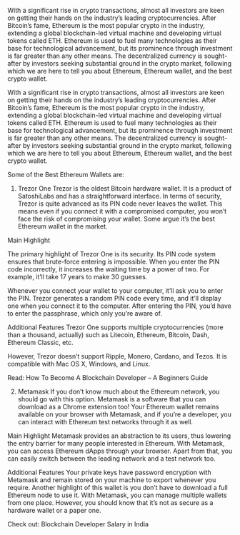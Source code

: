 With a significant rise in crypto transactions, almost all investors are keen on getting their hands on the industry’s 
leading cryptocurrencies. After Bitcoin’s fame, Ethereum is the most popular crypto in the industry, extending a global 
blockchain-led virtual machine and developing virtual tokens called ETH. Ethereum is used to fuel many technologies as their 
base for technological advancement, but its prominence through investment is far greater than any other means. The decentralized 
currency is sought-after by investors seeking substantial ground in the crypto market, following which we are here to tell you about Ethereum, 
Ethereum wallet, and the best crypto wallet.

With a significant rise in crypto transactions, almost all investors are keen on getting their hands on the industry’s leading 
cryptocurrencies. After Bitcoin’s fame, Ethereum is the most popular crypto in the industry, extending a global blockchain-led 
virtual machine and developing virtual tokens called ETH. Ethereum is used to fuel many technologies as their base for technological 
advancement, but its prominence through investment is far greater than any other means. The decentralized currency is sought-after by
investors seeking substantial ground in the crypto market, following which we are here to tell you about Ethereum, Ethereum wallet, and 
the best crypto wallet.


Some of the Best Ethereum Wallets are:
1. Trezor One
Trezor is the oldest Bitcoin hardware wallet. It is a product of SatoshiLabs and has a straightforward interface. In terms of security, Trezor is quite advanced as its PIN code never leaves the wallet. This means even if you connect it with a compromised computer, you won’t face the risk of compromising your wallet. Some argue it’s the best Ethereum wallet in the market. 

Main Highlight

The primary highlight of Trezor One is its security. Its PIN code system ensures that brute-force entering is impossible. When you enter the PIN code incorrectly, it increases the waiting time by a power of two. For example, it’ll take 17 years to make 30 guesses. 

Whenever you connect your wallet to your computer, it’ll ask you to enter the PIN. Trezor generates a random PIN code every time, and it’ll display one when you connect it to the computer. After entering the PIN, you’d have to enter the passphrase, which only you’re aware of. 

Additional Features
Trezor One supports multiple cryptocurrencies (more than a thousand, actually) such as Litecoin, Ethereum, Bitcoin, Dash, Ethereum Classic, etc. 

However, Trezor doesn’t support Ripple, Monero, Cardano, and Tezos. It is compatible with Mac OS X, Windows, and Linux. 

Read: How To Become A Blockchain Developer – A Beginners Guide

2. Metamask
If you don’t know much about the Ethereum network, you should go with this option. Metamask is a software that you can download as a Chrome extension too! Your Ethereum wallet remains available on your browser with Metamask, and if you’re a developer, you can interact with Ethereum test networks through it as well. 

Main Highlight
Metamask provides an abstraction to its users, thus lowering the entry barrier for many people interested in Ethereum. With Metamask, you can access Ethereum dApps through your browser. Apart from that, you can easily switch between the leading network and a test network too. 

Additional Features
Your private keys have password encryption with Metamask and remain stored on your machine to export whenever you require. Another highlight of this wallet is you don’t have to download a full Ethereum node to use it. With Metamask, you can manage multiple wallets from one place. However, you should know that it’s not as secure as a hardware wallet or a paper one. 

Check out: Blockchain Developer Salary in India
